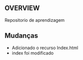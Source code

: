 ## OVERVIEW
Repositorio de aprendizagem

## Mudanças
- Adicionado o recurso Index.html
- index foi modificado